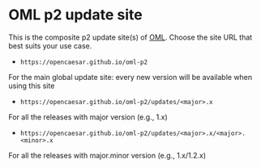 # OML p2 update site
This is the composite p2 update site(s) of [OML](https://github.com/opencaesar/oml). Choose the site URL that best suits your use case.

- `https://opencaesar.github.io/oml-p2`

For the main global update site: every new version will be available when using this site

- `https://opencaesar.github.io/oml-p2/updates/<major>.x`

For all the releases with major version (e.g., 1.x)

- `https://opencaesar.github.io/oml-p2/updates/<major>.x/<major>.<minor>.x`

For all the releases with major.minor version (e.g., 1.x/1.2.x)
